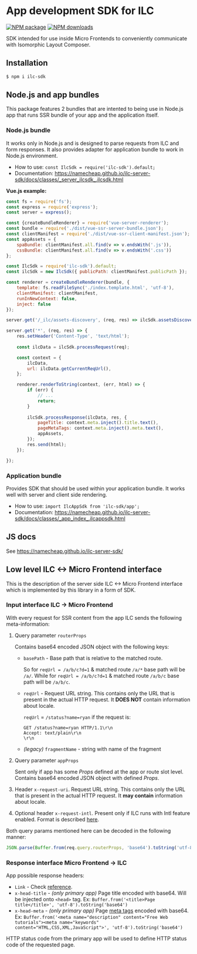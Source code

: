 # App development SDK for ILC
[![NPM package](https://badgen.net/npm/v/ilc-sdk?color=red&icon=npm&label=)](https://www.npmjs.com/package/ilc-sdk)
[![NPM downloads](https://badgen.net/npm/dt/ilc-sdk)](https://www.npmjs.com/package/ilc-sdk)

SDK intended for use inside Micro Frontends to conveniently communicate with Isomorphic Layout Composer.

## Installation

```bash
$ npm i ilc-sdk
```

## Node.js and app bundles

This package features 2 bundles that are intented to being use in Node.js app that runs SSR bundle of your app and
the application itself.

### Node.js bundle

It works only in Node.js and is designed to parse requests from ILC and form responses. It also provides adapter for application 
bundle to work in Node.js environment.

- How to use: `const IlcSdk = require('ilc-sdk').default;`
- Documentation: https://namecheap.github.io/ilc-server-sdk/docs/classes/_server_ilcsdk_.ilcsdk.html

**Vue.js example:**
```javascript
const fs = require('fs');
const express = require('express');
const server = express();

const {createBundleRenderer} = require('vue-server-renderer');
const bundle = require('./dist/vue-ssr-server-bundle.json');
const clientManifest = require('./dist/vue-ssr-client-manifest.json');
const appAssets = {
    spaBundle: clientManifest.all.find(v => v.endsWith('.js')),
    cssBundle: clientManifest.all.find(v => v.endsWith('.css'))
};

const IlcSdk = require('ilc-sdk').default;
const ilcSdk = new IlcSdk({ publicPath: clientManifest.publicPath });

const renderer = createBundleRenderer(bundle, {
    template: fs.readFileSync('./index.template.html', 'utf-8'),
    clientManifest: clientManifest,
    runInNewContext: false,
    inject: false
});

server.get('/_ilc/assets-discovery', (req, res) => ilcSdk.assetsDiscoveryHandler(req, res, appAssets));

server.get('*', (req, res) => {
    res.setHeader('Content-Type', 'text/html');
    
    const ilcData = ilcSdk.processRequest(req);

    const context = {
        ilcData,
        url: ilcData.getCurrentReqUrl(),
    };

    renderer.renderToString(context, (err, html) => {
        if (err) {
            // ...
            return;
        } 
        
        ilcSdk.processResponse(ilcData, res, {
            pageTitle: context.meta.inject().title.text(),
            pageMetaTags: context.meta.inject().meta.text(),
            appAssets,
        });
        res.send(html);
    });

});
```

### Application bundle

Provides SDK that should be used within your application bundle. It works well with server and client side rendering.

- How to use: `import IlcAppSdk from 'ilc-sdk/app';`
- Documentation: https://namecheap.github.io/ilc-server-sdk/docs/classes/_app_index_.ilcappsdk.html


## JS docs

See https://namecheap.github.io/ilc-server-sdk/


## Low level ILC <-> Micro Frontend interface

This is the description of the server side ILC <-> Micro Frontend interface which is implemented by this library in a form
of SDK.

### Input interface ILC -> Micro Frontend
With every request for SSR content from the app ILC sends the following meta-information:
1. Query parameter `routerProps`

   Contains base64 encoded JSON object with the following keys:
   * `basePath` - Base path that is relative to the matched route.
   
       So for `reqUrl = /a/b/c?d=1` & matched route `/a/*` base path will be `/a/`.
       While for `reqUrl = /a/b/c?d=1` & matched route `/a/b/c` base path will be `/a/b/c`.
   * `reqUrl` - Request URL string. This contains only the URL that is present in the actual HTTP request. It **DOES NOT** contain information about locale.
       
       `reqUrl` = `/status?name=ryan` if the request is:
       ```
       GET /status?name=ryan HTTP/1.1\r\n
       Accept: text/plain\r\n
       \r\n
       ```
   * _(legacy)_ `fragmentName` - string with name of the fragment
1. Query parameter `appProps`
  
   Sent only if app has some _Props_ defined at the app or route slot level.
   Contains base64 encoded JSON object with defined _Props_.
  
1. Header `x-request-uri`. Request URL string. This contains only the URL that is present in the actual HTTP request. It **may contain** information about locale.

1. Optional header `x-request-intl`. Present only if ILC runs with Intl feature enabled. Format is described [here](./src/server/IlcProtocol.ts).

Both query params mentioned here can be decoded in the following manner:
```javascript
JSON.parse(Buffer.from(req.query.routerProps, 'base64').toString('utf-8'))
```

### Response interface Micro Frontend -> ILC

App possible response headers:

* `Link` - Check [reference](https://developer.mozilla.org/en-US/docs/Web/HTTP/Headers/Link).
* `x-head-title` - _(only primary app)_ Page title encoded with base64. Will be injected onto `<head>` tag.
Ex: `Buffer.from('<title>Page title</title>', 'utf-8').toString('base64')`
* `x-head-meta` - _(only primary app)_ Page [meta tags](https://www.w3schools.com/tags/tag_meta.asp) encoded with base64.
Ex: `Buffer.from('<meta name="description" content="Free Web tutorials"><meta name="keywords" content="HTML,CSS,XML,JavaScript">', 'utf-8').toString('base64')`

HTTP status code from the primary app will be used to define HTTP status code of the requested page.
